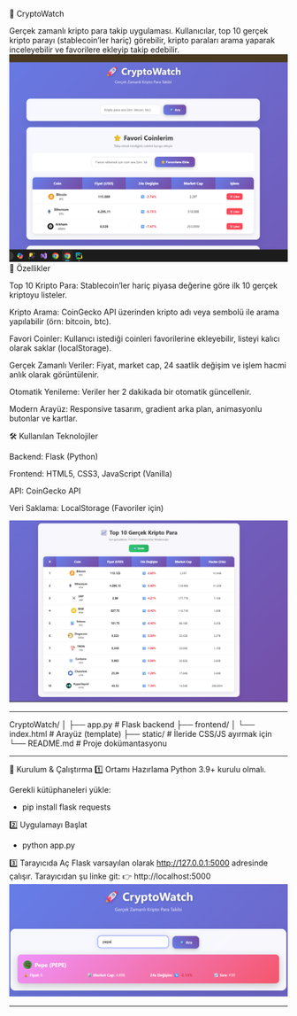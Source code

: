 🚀 CryptoWatch

Gerçek zamanlı kripto para takip uygulaması. Kullanıcılar, top 10 gerçek kripto parayı (stablecoin’ler hariç) görebilir, kripto paraları arama yaparak inceleyebilir ve favorilere ekleyip takip edebilir.
![Ana Ekran Resmi](ana_ekran1.png) 
📌 Özellikler

 Top 10 Kripto Para: Stablecoin’ler hariç piyasa değerine göre ilk 10 gerçek kriptoyu listeler.

 Kripto Arama: CoinGecko API üzerinden kripto adı veya sembolü ile arama yapılabilir (örn: bitcoin, btc).

 Favori Coinler: Kullanıcı istediği coinleri favorilerine ekleyebilir, listeyi kalıcı olarak saklar (localStorage).

 Gerçek Zamanlı Veriler: Fiyat, market cap, 24 saatlik değişim ve işlem hacmi anlık olarak görüntülenir.

 Otomatik Yenileme: Veriler her 2 dakikada bir otomatik güncellenir.

 Modern Arayüz: Responsive tasarım, gradient arka plan, animasyonlu butonlar ve kartlar.

🛠️ Kullanılan Teknolojiler

Backend: Flask (Python)

Frontend: HTML5, CSS3, JavaScript (Vanilla)

API: CoinGecko API

Veri Saklama: LocalStorage (Favoriler için)

![Ana Ekran Resmi](ana_ekran2.png) 

*****************************************************************************************************************

CryptoWatch/
│
├── app.py               # Flask backend
├── frontend/
│   └── index.html       # Arayüz (template)
├── static/              # İleride CSS/JS ayırmak için
└── README.md            # Proje dokümantasyonu

*****************************************************************************************************************

🚀 Kurulum & Çalıştırma
1️⃣ Ortamı Hazırlama
Python 3.9+ kurulu olmalı.

Gerekli kütüphaneleri yükle:
- pip install flask requests

2️⃣ Uygulamayı Başlat
- python app.py

3️⃣ Tarayıcıda Aç
Flask varsayılan olarak http://127.0.0.1:5000 adresinde çalışır.
Tarayıcıdan şu linke git:
👉 http://localhost:5000
![Ana Ekran Resmi](arama_sonucu.png) 
*****************************************************************************************************************


